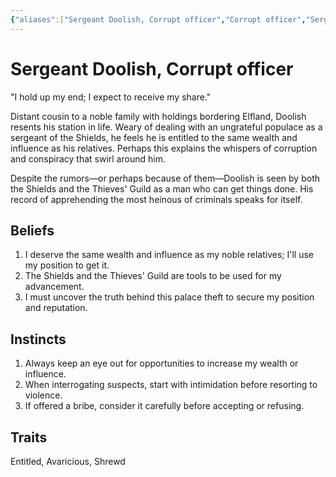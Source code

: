 ```yaml
---
{"aliases":["Sergeant Doolish, Corrupt officer","Corrupt officer","Sergeant Doolish","Sergeant Doolish"],"date-created":"2024-09-16T14:29","date-modified":"2024-09-16T15:30","dg-publish":true,"location":[["The Capital"]],"tags":["moonrise/person"],"title":"Sergeant Doolish, Corrupt officer","dg-path":"moonrise/Sergeant Doolish.md","permalink":"/moonrise/sergeant-doolish/","dgPassFrontmatter":true}
---
```



# Sergeant Doolish, Corrupt officer

"I hold up my end; I expect to receive my share."

Distant cousin to a noble family with holdings bordering Elfland, Doolish resents his station in life. Weary of dealing with an ungrateful populace as a sergeant of the Shields, he feels he is entitled to the same wealth and influence as his relatives. Perhaps this explains the whispers of corruption and conspiracy that swirl around him.

Despite the rumors—or perhaps because of them—Doolish is seen by both the Shields and the Thieves' Guild as a man who can get things done. His record of apprehending the most heinous of criminals speaks for itself.

## Beliefs

1. I deserve the same wealth and influence as my noble relatives; I'll use my position to get it.
2. The Shields and the Thieves' Guild are tools to be used for my advancement.
3. I must uncover the truth behind this palace theft to secure my position and reputation.

## Instincts

1. Always keep an eye out for opportunities to increase my wealth or influence.
2. When interrogating suspects, start with intimidation before resorting to violence.
3. If offered a bribe, consider it carefully before accepting or refusing.

## Traits

Entitled, Avaricious, Shrewd
